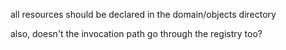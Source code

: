 all resources should be declared in the domain/objects directory

also, doesn't the invocation path go through the registry too?
